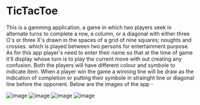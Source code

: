 # TicTacToe
This is a gamming application, a game in which two players seek in alternate turns to complete a row, a column, or a diagonal with either three O's or three X's drawn in the spaces of a grid of nine squares; noughts and crosses.
which is played between two persons for entertainment purpose. As for this app player's need to enter their name so that at the time of game it'll display whose turn is to play the current move with out creating any confusion. Both the players will have different colour and symbole to indicate item. 
When a player win the game a winning line will be draw as the indication of completion or putting their symbole in strainght line or diagonal line before the opponent.
Below are the images of the app - 

![image](https://github.com/06div/TicTacToe/assets/138322370/9849e8da-719b-4f0c-8831-198e86a79f88)
![image](https://github.com/06div/TicTacToe/assets/138322370/ba29ed10-30e9-4576-b604-5a4722c35169)
![image](https://github.com/06div/TicTacToe/assets/138322370/b671538a-e889-4587-a33e-686d3197e32f)
![image](https://github.com/06div/TicTacToe/assets/138322370/a31ddee3-00b5-4918-9ba8-38d64a6e16d9)

